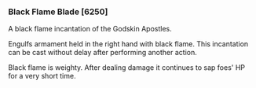 ### Black Flame Blade [6250]

A black flame incantation of the Godskin Apostles.

Engulfs armament held in the right hand with black flame. This incantation can be cast without delay after performing another action.

Black flame is weighty. After dealing damage it continues to sap foes' HP for a very short time.